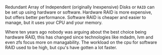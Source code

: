 
Redundant Array of Independent (originally Inexpensive) Disks or
`RAID` can be set up using hardware or software. Hardware
RAID is more expensive, but offers better performance. Software RAID is
cheaper and easier to manage, but it uses your CPU and your memory.

Where ten years ago nobody was arguing about the best choice being
hardware RAID, this has changed since technologies like mdadm, lvm and
even zfs focus more on managability. The workload on the cpu for
software RAID used to be high, but cpu's have gotten a lot faster.

